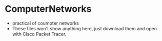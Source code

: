 # ComputerNetworks
 - practical of coumpter networks
 - These files won't show anything here, just download them and open with Cisco Packet Tracer.
